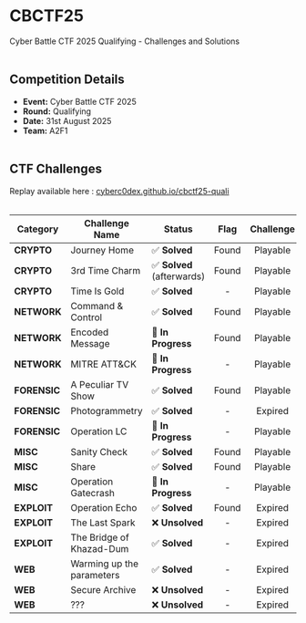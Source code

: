 # CBCTF25
Cyber Battle CTF 2025 Qualifying - Challenges and Solutions
<br><br>

## Competition Details
- **Event:** Cyber Battle CTF 2025
- **Round:** Qualifying
- **Date:** 31st August 2025
- **Team:** A2F1
<br><br>

## CTF Challenges

Replay available here : [cyberc0dex.github.io/cbctf25-quali](https://cyberc0dex.github.io/cbctf25-quali/)
<br><br>

| Category | Challenge Name | Status | Flag | Challenge | Solution |
|----------|----------------|--------|:----:|:---------:|:--------:|
| **CRYPTO** | Journey Home | ✅ **Solved** | Found | Playable | Available |
| **CRYPTO** | 3rd Time Charm | ✅ **Solved** (afterwards) | Found | Playable | Available |
| **CRYPTO** | Time Is Gold | ✅ **Solved** | - | Playable | Pending |
| **NETWORK** | Command & Control | ✅ **Solved** | Found | Playable | Available |
| **NETWORK** | Encoded Message | 🚧 **In Progress** | Found | Playable |  - |
| **NETWORK** | MITRE ATT&CK | 🚧 **In Progress** | - | Playable | - |
| **FORENSIC** | A Peculiar TV Show | ✅ **Solved** | Found | Playable |  Pending |
| **FORENSIC** | Photogrammetry | ✅ **Solved** | - | Expired | Pending |
| **FORENSIC** | Operation LC | 🚧 **In Progress** | - | Playable | - |
| **MISC** | Sanity Check | ✅ **Solved** | Found | Playable | Available |
| **MISC** | Share | ✅ **Solved** | Found | Playable | Available |
| **MISC** | Operation Gatecrash | 🚧 **In Progress** | - | Playable | - |
| **EXPLOIT** | Operation Echo | ✅ **Solved** | Found | Expired | Pending |
| **EXPLOIT** | The Last Spark | ❌ **Unsolved** | - | Expired | - |
| **EXPLOIT** | The Bridge of Khazad-Dum | ✅ **Solved** | - | Expired | Pending |
| **WEB** | Warming up the parameters | ✅ **Solved** | - | Expired | - |
| **WEB** | Secure Archive | ❌ **Unsolved** | - | Expired | - |
| **WEB** | ??? | ❌ **Unsolved** | - | Expired | - |
